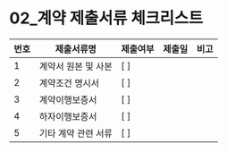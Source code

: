 # 02_계약 제출서류 체크리스트

| 번호 | 제출서류명           | 제출여부 | 제출일   | 비고         |
|------|----------------------|----------|----------|--------------|
| 1    | 계약서 원본 및 사본  | [ ]      |          |              |
| 2    | 계약조건 명시서      | [ ]      |          |              |
| 3    | 계약이행보증서       | [ ]      |          |              |
| 4    | 하자이행보증서       | [ ]      |          |              |
| 5    | 기타 계약 관련 서류  | [ ]      |          |              | 